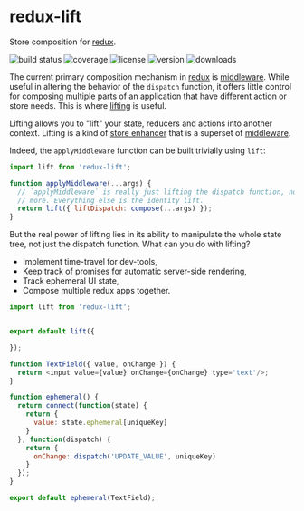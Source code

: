 # redux-lift

Store composition for [redux].

![build status](http://img.shields.io/travis/izaakschroeder/redux-lift/master.svg?style=flat)
![coverage](http://img.shields.io/coveralls/izaakschroeder/redux-lift/master.svg?style=flat)
![license](http://img.shields.io/npm/l/redux-lift.svg?style=flat)
![version](http://img.shields.io/npm/v/redux-lift.svg?style=flat)
![downloads](http://img.shields.io/npm/dm/redux-lift.svg?style=flat)

The current primary composition mechanism in [redux] is [middleware]. While useful in altering the behavior of the `dispatch` function, it offers little control for composing multiple parts of an application that have different action or store needs. This is where [lifting] is useful.

Lifting allows you to "lift" your state, reducers and actions into another context. Lifting is a kind of [store enhancer] that is a superset of [middleware].

Indeed, the `applyMiddleware` function can be built trivially using `lift`:

```javascript
import lift from 'redux-lift';

function applyMiddleware(...args) {
  // `applyMiddleware` is really just lifting the dispatch function, nothing
  // more. Everything else is the identity lift.
  return lift({ liftDispatch: compose(...args) });
}
```

But the real power of lifting lies in its ability to manipulate the whole state tree, not just the dispatch function. What can you do with lifting?

 * Implement time-travel for dev-tools,
 * Keep track of promises for automatic server-side rendering,
 * Track ephemeral UI state,
 * Compose multiple redux apps together.


```javascript
import lift from 'redux-lift';


export default lift({

});
```

```javascript
function TextField({ value, onChange }) {
  return <input value={value} onChange={onChange} type='text'/>;
}

function ephemeral() {
  return connect(function(state) {
    return {
      value: state.ephemeral[uniqueKey]
    }
  }, function(dispatch) {
    return {
      onChange: dispatch('UPDATE_VALUE', uniqueKey)
    }
  });
}

export default ephemeral(TextField);
```

[redux]: https://github.com/gaearon/redux
[middleware]: http://rackt.org/redux/docs/advanced/Middleware
[lifting]: http://stackoverflow.com/questions/2395697
[store enhancer]: https://github.com/rackt/redux/blob/master/docs/Glossary.md#store-enhancer
